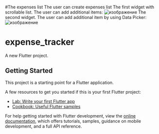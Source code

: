 #The expenses list
The user can create expenses list
The first widget with scrollable list. The user can add additional items:
![изображение](https://github.com/VasylDvorak/expense_tracker/assets/106032465/f9564d7b-e320-4fa9-aa99-1d255a25fa79)
The second widget. The user can add additional item by using Data Picker:
![изображение](https://github.com/VasylDvorak/expense_tracker/assets/106032465/665916f4-6bef-46f7-998e-25c8a3018b27)






# expense_tracker

A new Flutter project.

## Getting Started

This project is a starting point for a Flutter application.

A few resources to get you started if this is your first Flutter project:

- [Lab: Write your first Flutter app](https://docs.flutter.dev/get-started/codelab)
- [Cookbook: Useful Flutter samples](https://docs.flutter.dev/cookbook)

For help getting started with Flutter development, view the
[online documentation](https://docs.flutter.dev/), which offers tutorials,
samples, guidance on mobile development, and a full API reference.
